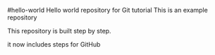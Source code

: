 #hello-world
Hello world repository for Git tutorial
This is an example repository

This repository is built step by step. 

it now includes steps for GitHub
